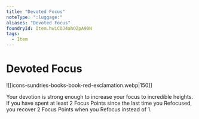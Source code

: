 ```yaml
---
title: "Devoted Focus"
noteType: ":luggage:"
aliases: "Devoted Focus"
foundryId: Item.hwiCOJ4ahOZpA90N
tags:
  - Item
---
```


# Devoted Focus
![[icons-sundries-books-book-red-exclamation.webp|150]]

Your devotion is strong enough to increase your focus to incredible heights. If you have spent at least 2 Focus Points since the last time you Refocused, you recover 2 Focus Points when you Refocus instead of 1.
